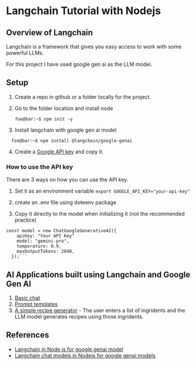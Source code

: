 # Langchain Tutorial with Nodejs

## Overview of Langchain

Langchain is a framework that gives you easy access to work with some powerful LLMs.

For this project I have used google gen ai as the LLM model.

## Setup

1. Create a repo in github or a folder locally for the project.
2. Go to the folder location and install node

   ```console
   foo@bar:~$ npm init -y
   ```

3. Install langchain with google gen ai model

```console
  foo@bar:~$ npm install @langchain/google-genai
```

4. Create a [Google API key](https://ai.google.dev/tutorials/setup) and copy it.

### How to use the API key

There are 3 ways on how you can use the API key.

1. Set it as an environment variable
   `export GOOGLE_API_KEY="your-api-key"`

2. create an .env file using doteenv package

3. Copy it directly to the model when initializing it (not the recommended practice)

````console
const model = new ChatGoogleGenerativeAI({
    apiKey: "Your API Key"
    model: "gemini-pro",
    temperature: 0.9,
    maxOutputTokens: 2048,
  });```
````

## AI Applications built using Langchain and Google Gen AI

1. [Basic chat]()
2. [Prompt templates]()
3. [A simple recipe generator]() - The user enters a list of ingridents and the LLM model generates recipes using those ingridents.

## References

- [Langchain in Node js for google genai model](https://js.langchain.com/v0.2/docs/integrations/platforms/google/)
- [Langchain chat models in Nodejs for google genai models](https://js.langchain.com/v0.2/docs/integrations/chat/google_generativeai/)
